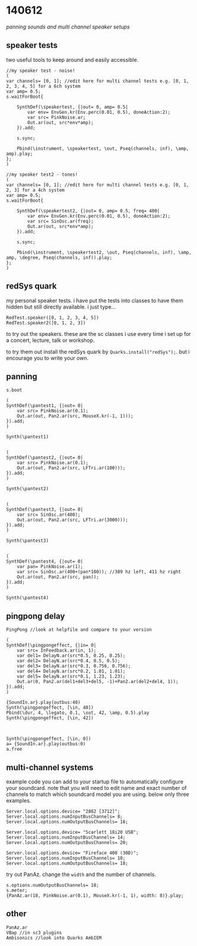 140612
======

_panning sounds and multi channel speaker setups_


speaker tests
--
two useful tools to keep around and easily accessible.

```
//my speaker test - noise!
(
var channels= [0, 1]; //edit here for multi channel tests e.g. [0, 1, 2, 3, 4, 5] for a 6ch system
var amp= 0.5;
s.waitForBoot{

	SynthDef(\speakertest, {|out= 0, amp= 0.5|
		var env= EnvGen.kr(Env.perc(0.01, 0.5), doneAction:2);
		var src= PinkNoise.ar;
		Out.ar(out, src*env*amp);
	}).add;

	s.sync;

	Pbind(\instrument, \speakertest, \out, Pseq(channels, inf), \amp, amp).play;
};
)

//my speaker test2 - tones!
(
var channels= [0, 1]; //edit here for multi channel tests e.g. [0, 1, 2, 3] for a 4ch system
var amp= 0.5;
s.waitForBoot{

	SynthDef(\speakertest2, {|out= 0, amp= 0.5, freq= 400|
		var env= EnvGen.kr(Env.perc(0.01, 0.5), doneAction:2);
		var src= SinOsc.ar(freq);
		Out.ar(out, src*env*amp);
	}).add;

	s.sync;

	Pbind(\instrument, \speakertest2, \out, Pseq(channels, inf), \amp, amp, \degree, Pseq(channels, inf)).play;
};
)
```



redSys quark
--
my personal speaker tests.  i have put the tests into classes to have them hidden but still directly available.  i just type...
```
RedTest.speaker([0, 1, 2, 3, 4, 5])
RedTest.speaker2([0, 1, 2, 3])
```
to try out the speakers.  these are the sc classes i use every time i set up for a concert, lecture, talk or workshop.

to try them out install the redSys quark by `Quarks.install("redSys");`.  but i encourage you to write your own.

panning
--
```
s.boot

(
SynthDef(\pantest1, {|out= 0|
	var src= PinkNoise.ar(0.1);
	Out.ar(out, Pan2.ar(src, MouseX.kr(-1, 1)));
}).add;
)

Synth(\pantest1)


(
SynthDef(\pantest2, {|out= 0|
	var src= PinkNoise.ar(0.1);
	Out.ar(out, Pan2.ar(src, LFTri.ar(100)));
}).add;
)

Synth(\pantest2)


(
SynthDef(\pantest3, {|out= 0|
	var src= SinOsc.ar(400);
	Out.ar(out, Pan2.ar(src, LFTri.ar(3000)));
}).add;
)

Synth(\pantest3)


(
SynthDef(\pantest4, {|out= 0|
	var pan= PinkNoise.ar(1);
	var src= SinOsc.ar(400+(pan*100)); //389 hz left, 411 hz right
	Out.ar(out, Pan2.ar(src, pan));
}).add;
)

Synth(\pantest4)
```

pingpong delay
--
```
PingPong //look at helpfile and compare to your version
```

```
(
SynthDef(\pingpongeffect, {|in= 0|
	var src= InFeedback.ar(in, 1);
	var del1= DelayN.ar(src*0.5, 0.25, 0.25);
	var del2= DelayN.ar(src*0.4, 0.5, 0.5);
	var del3= DelayN.ar(src*0.3, 0.756, 0.756);
	var del4= DelayN.ar(src*0.2, 1.01, 1.01);
	var del5= DelayN.ar(src*0.1, 1.23, 1.23);
	Out.ar(0, Pan2.ar(del1+del3+del5, -1)+Pan2.ar(del2+del4, 1));
}).add;
)

{SoundIn.ar}.play(outbus:40)
Synth(\pingpongeffect, [\in, 40])
Pbind(\dur, 4, \legato, 0.1, \out, 42, \amp, 0.5).play
Synth(\pingpongeffect, [\in, 42])



Synth(\pingpongeffect, [\in, 0])
a= {SoundIn.ar}.play(outbus:0)
a.free
```

multi-channel systems
--
example code you can add to your startup file to automatically configure your soundcard.
note that you will need to edit name and exact number of channels to match which soundcard model you are using.  below only three examples.
```
Server.local.options.device= "2882 [3712]";
Server.local.options.numInputBusChannels= 8;
Server.local.options.numOutputBusChannels= 18;

Server.local.options.device= "Scarlett 18i20 USB";
Server.local.options.numInputBusChannels= 14;
Server.local.options.numOutputBusChannels= 20;

Server.local.options.device= "Fireface 400 (30D)";
Server.local.options.numInputBusChannels= 18;
Server.local.options.numOutputBusChannels= 18;
```

try out PanAz.  change the `width` and the number of channels.
```
s.options.numOutputBusChannels= 18;
s.meter;
{PanAz.ar(18, PinkNoise.ar(0.1), MouseX.kr(-1, 1), width: 8)}.play;
```

other
--
```
PanAz.ar
VBap //in sc3 plugins
Ambisonics //look into Quarks AmbIEM
```

















